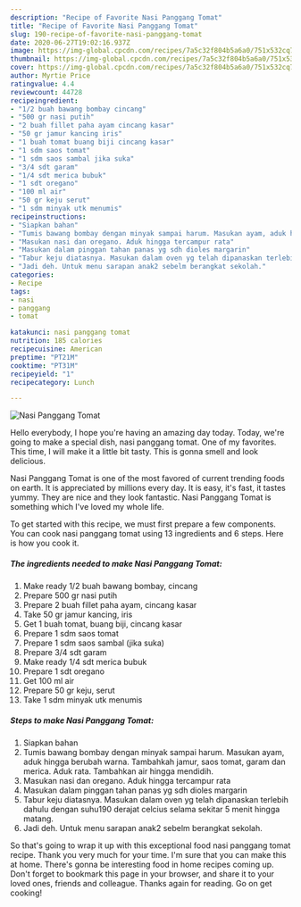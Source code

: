 ```yaml
---
description: "Recipe of Favorite Nasi Panggang Tomat"
title: "Recipe of Favorite Nasi Panggang Tomat"
slug: 190-recipe-of-favorite-nasi-panggang-tomat
date: 2020-06-27T19:02:16.937Z
image: https://img-global.cpcdn.com/recipes/7a5c32f804b5a6a0/751x532cq70/nasi-panggang-tomat-foto-resep-utama.jpg
thumbnail: https://img-global.cpcdn.com/recipes/7a5c32f804b5a6a0/751x532cq70/nasi-panggang-tomat-foto-resep-utama.jpg
cover: https://img-global.cpcdn.com/recipes/7a5c32f804b5a6a0/751x532cq70/nasi-panggang-tomat-foto-resep-utama.jpg
author: Myrtie Price
ratingvalue: 4.4
reviewcount: 44728
recipeingredient:
- "1/2 buah bawang bombay cincang"
- "500 gr nasi putih"
- "2 buah fillet paha ayam cincang kasar"
- "50 gr jamur kancing iris"
- "1 buah tomat buang biji cincang kasar"
- "1 sdm saos tomat"
- "1 sdm saos sambal jika suka"
- "3/4 sdt garam"
- "1/4 sdt merica bubuk"
- "1 sdt oregano"
- "100 ml air"
- "50 gr keju serut"
- "1 sdm minyak utk menumis"
recipeinstructions:
- "Siapkan bahan"
- "Tumis bawang bombay dengan minyak sampai harum. Masukan ayam, aduk hingga berubah warna. Tambahkah jamur, saos tomat, garam dan merica. Aduk rata. Tambahkan air hingga mendidih."
- "Masukan nasi dan oregano. Aduk hingga tercampur rata"
- "Masukan dalam pinggan tahan panas yg sdh dioles margarin"
- "Tabur keju diatasnya. Masukan dalam oven yg telah dipanaskan terlebih dahulu dengan suhu190 derajat celcius selama sekitar 5 menit hingga matang."
- "Jadi deh. Untuk menu sarapan anak2 sebelm berangkat sekolah."
categories:
- Recipe
tags:
- nasi
- panggang
- tomat

katakunci: nasi panggang tomat 
nutrition: 185 calories
recipecuisine: American
preptime: "PT21M"
cooktime: "PT31M"
recipeyield: "1"
recipecategory: Lunch

---
```



![Nasi Panggang Tomat](https://img-global.cpcdn.com/recipes/7a5c32f804b5a6a0/751x532cq70/nasi-panggang-tomat-foto-resep-utama.jpg)

Hello everybody, I hope you're having an amazing day today. Today, we're going to make a special dish, nasi panggang tomat. One of my favorites. This time, I will make it a little bit tasty. This is gonna smell and look delicious.

Nasi Panggang Tomat is one of the most favored of current trending foods on earth. It is appreciated by millions every day. It is easy, it's fast, it tastes yummy. They are nice and they look fantastic. Nasi Panggang Tomat is something which I've loved my whole life.




To get started with this recipe, we must first prepare a few components. You can cook nasi panggang tomat using 13 ingredients and 6 steps. Here is how you cook it.

<!--inarticleads1-->

##### The ingredients needed to make Nasi Panggang Tomat:

1. Make ready 1/2 buah bawang bombay, cincang
1. Prepare 500 gr nasi putih
1. Prepare 2 buah fillet paha ayam, cincang kasar
1. Take 50 gr jamur kancing, iris
1. Get 1 buah tomat, buang biji, cincang kasar
1. Prepare 1 sdm saos tomat
1. Prepare 1 sdm saos sambal (jika suka)
1. Prepare 3/4 sdt garam
1. Make ready 1/4 sdt merica bubuk
1. Prepare 1 sdt oregano
1. Get 100 ml air
1. Prepare 50 gr keju, serut
1. Take 1 sdm minyak utk menumis




<!--inarticleads2-->

##### Steps to make Nasi Panggang Tomat:

1. Siapkan bahan
1. Tumis bawang bombay dengan minyak sampai harum. Masukan ayam, aduk hingga berubah warna. Tambahkah jamur, saos tomat, garam dan merica. Aduk rata. Tambahkan air hingga mendidih.
1. Masukan nasi dan oregano. Aduk hingga tercampur rata
1. Masukan dalam pinggan tahan panas yg sdh dioles margarin
1. Tabur keju diatasnya. Masukan dalam oven yg telah dipanaskan terlebih dahulu dengan suhu190 derajat celcius selama sekitar 5 menit hingga matang.
1. Jadi deh. Untuk menu sarapan anak2 sebelm berangkat sekolah.




So that's going to wrap it up with this exceptional food nasi panggang tomat recipe. Thank you very much for your time. I'm sure that you can make this at home. There's gonna be interesting food in home recipes coming up. Don't forget to bookmark this page in your browser, and share it to your loved ones, friends and colleague. Thanks again for reading. Go on get cooking!
